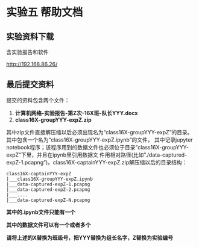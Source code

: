 # 实验五 帮助文档

## 实验资料下载

含实验报告和软件

<http://192.168.86.26/>

## 最后提交资料

提交的资料包含两个文件：
   1. **计算机网络-实验报告-第Z次-16X班-队长YYY.docx**
   2. **class16X-groupYYY-expZ.zip**

其中zip文件直接解压缩以后必须出现名为“class16X-groupYYY-expZ”的目录。其中包含一个名为“class16X-groupYYY-expZ.ipynb”的文件，
其中记录jupyter notebook程序；该程序用到的数据文件也必须位于目录”class16X-groupYYY-expZ”下里，并且在ipynb里引用数据文
件用相对路径(比如”./data-captured-expZ-1.pcapng”)。class16X-captainYYY-expZ.zip解压缩以后的目录结构：

```
class16X-captainYYY-expZ
|___class16X-groupYYY-expZ.ipynb
|___data-captured-expZ-1.pcapng
|___data-captured-expZ-2.pcapng
|___....
|___data-captured-expZ-N.pcapng

```
**其中的.ipynb文件只能有一个**

**其中的数据文件可以有一个或者多个**

**请将上述的X替换为班级号，把YYY替换为组长名字，Z替换为实验编号**
